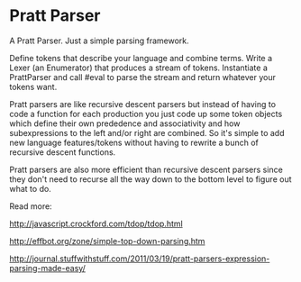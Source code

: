 Pratt Parser
============

A Pratt Parser.  Just a simple parsing framework.

Define tokens that describe your language and combine terms.  Write a
Lexer (an Enumerator) that produces a stream of tokens.  Instantiate a
PrattParser and call #eval to parse the stream and return whatever
your tokens want.

Pratt parsers are like recursive descent parsers but instead of having
to code a function for each production you just code up some token
objects which define their own prededence and associativity and how
subexpressions to the left and/or right are combined.  So it's simple
to add new language features/tokens without having to rewrite a bunch
of recursive descent functions.

Pratt parsers are also more efficient than recursive descent parsers
since they don't need to recurse all the way down to the bottom level
to figure out what to do.

Read more:

http://javascript.crockford.com/tdop/tdop.html

http://effbot.org/zone/simple-top-down-parsing.htm

http://journal.stuffwithstuff.com/2011/03/19/pratt-parsers-expression-parsing-made-easy/
